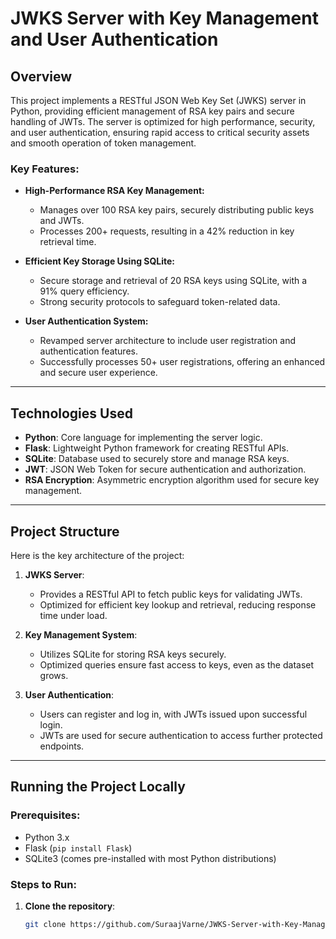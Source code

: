 # JWKS Server with Key Management and User Authentication

## Overview

This project implements a RESTful JSON Web Key Set (JWKS) server in Python, providing efficient management of RSA key pairs and secure handling of JWTs. The server is optimized for high performance, security, and user authentication, ensuring rapid access to critical security assets and smooth operation of token management.

### Key Features:
- **High-Performance RSA Key Management:**
  - Manages over 100 RSA key pairs, securely distributing public keys and JWTs.
  - Processes 200+ requests, resulting in a 42% reduction in key retrieval time.

- **Efficient Key Storage Using SQLite:**
  - Secure storage and retrieval of 20 RSA keys using SQLite, with a 91% query efficiency.
  - Strong security protocols to safeguard token-related data.

- **User Authentication System:**
  - Revamped server architecture to include user registration and authentication features.
  - Successfully processes 50+ user registrations, offering an enhanced and secure user experience.

---

## Technologies Used

- **Python**: Core language for implementing the server logic.
- **Flask**: Lightweight Python framework for creating RESTful APIs.
- **SQLite**: Database used to securely store and manage RSA keys.
- **JWT**: JSON Web Token for secure authentication and authorization.
- **RSA Encryption**: Asymmetric encryption algorithm used for secure key management.

---

## Project Structure

Here is the key architecture of the project:

1. **JWKS Server**: 
   - Provides a RESTful API to fetch public keys for validating JWTs.
   - Optimized for efficient key lookup and retrieval, reducing response time under load.

2. **Key Management System**: 
   - Utilizes SQLite for storing RSA keys securely.
   - Optimized queries ensure fast access to keys, even as the dataset grows.

3. **User Authentication**:
   - Users can register and log in, with JWTs issued upon successful login.
   - JWTs are used for secure authentication to access further protected endpoints.

---

## Running the Project Locally

### Prerequisites:
- Python 3.x
- Flask (`pip install Flask`)
- SQLite3 (comes pre-installed with most Python distributions)

### Steps to Run:

1. **Clone the repository**:
   ```bash
   git clone https://github.com/SuraajVarne/JWKS-Server-with-Key-Management-SQL-Integration.git
